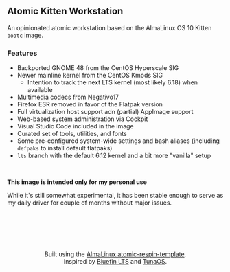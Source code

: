 ## Atomic Kitten Workstation

An opinionated atomic workstation based on the AlmaLinux OS 10 Kitten `bootc` image.

### Features

- Backported GNOME 48 from the CentOS Hyperscale SIG  
- Newer mainline kernel from the CentOS Kmods SIG  
  - Intention to track the next LTS kernel (most likely 6.18) when available  
- Multimedia codecs from Negativo17  
- Firefox ESR removed in favor of the Flatpak version  
- Full virtualization host support adn (partial) AppImage support
- Web-based system administration via Cockpit  
- Visual Studio Code included in the image  
- Curated set of tools, utilities, and fonts  
- Some pre-configured system-wide settings and bash aliases (including `defpaks` to install default flatpaks)  
- `lts` branch with the default 6.12 kernel and a bit more "vanilla" setup  

&nbsp;<br>

**This image is intended only for my personal use**

While it's still somewhat experimental, it has been stable enough to serve as my daily driver for couple of months without major issues.

&nbsp;<br>
---
&nbsp;<br>

<p align="center">
  Built using the <a href="https://github.com/AlmaLinux/atomic-respin-template">AlmaLinux atomic-respin-template</a>.<br>
  Inspired by <a href="https://github.com/ublue-os/bluefin-lts">Bluefin LTS</a> and <a href="https://github.com/tuna-os/tunaos">TunaOS</a>.
</p>
